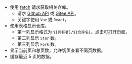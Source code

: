 - 使用 [fetch](https://developer.mozilla.org/en-US/docs/Web/API/Fetch_API) 请求获取相关仓库。
  - 请求 [Github API](https://docs.github.com/cn/rest/reference/search#search-repositories) 或 [Gitee API](https://gitee.com/api/v5/swagger#/getV5SearchRepositories)。
  - 关键字使用 `Vue` 或 `React`。
- 使用表格显示仓库。
  - 第一列显示格式为 `${拥有者}/${仓库名}`，点击可打开页面。
  - 第二列显示 `Star` 数。
  - 第三列显示 `Fork` 数。
- 显示当前页和总页数，允许切页查看不同页数据。
- 缓存最近 5 页的数据。
